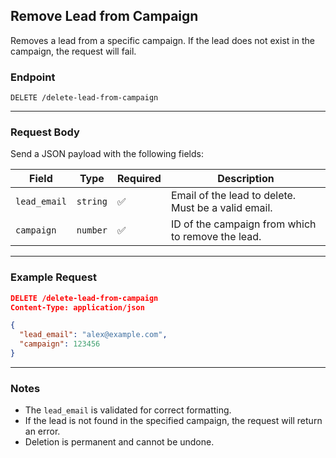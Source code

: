 ## Remove Lead from Campaign

Removes a lead from a specific campaign. If the lead does not exist in the campaign, the request will fail.

### Endpoint

```
DELETE /delete-lead-from-campaign
```

---

### Request Body

Send a JSON payload with the following fields:

| Field        | Type     | Required | Description                                         |
| ------------ | -------- | -------- | --------------------------------------------------- |
| `lead_email` | `string` | ✅        | Email of the lead to delete. Must be a valid email. |
| `campaign`   | `number` | ✅        | ID of the campaign from which to remove the lead.   |

---

### Example Request

```json
DELETE /delete-lead-from-campaign
Content-Type: application/json

{
  "lead_email": "alex@example.com",
  "campaign": 123456
}
```

---

### Notes

* The `lead_email` is validated for correct formatting.
* If the lead is not found in the specified campaign, the request will return an error.
* Deletion is permanent and cannot be undone.
